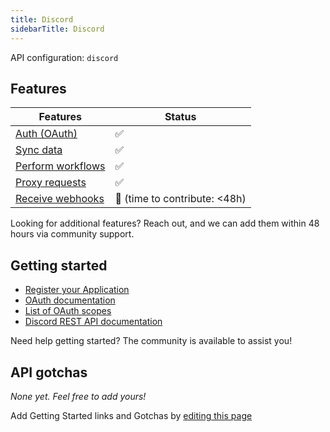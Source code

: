 ```yaml
---
title: Discord
sidebarTitle: Discord
---
```


API configuration: `discord`

## Features

| Features | Status |
| - | - |
| [Auth (OAuth)](https://terapi.gitbook.io/terapi-api-explorer/integrate/guides/authorize-an-api) | ✅ |
| [Sync data](https://terapi.gitbook.io/terapi-api-explorer/integrate/guides/sync-data-from-an-api) | ✅ |
| [Perform workflows](https://terapi.gitbook.io/terapi-api-explorer/integrate/guides/perform-workflows-with-an-api) | ✅ |
| [Proxy requests](https://terapi.gitbook.io/terapi-api-explorer/integrate/guides/proxy-requests-to-an-api) | ✅ |
| [Receive webhooks](https://terapi.gitbook.io/terapi-api-explorer/integrate/guides/receive-webhooks-from-an-api) | 🚫 (time to contribute: &lt;48h) |

Looking for additional features? Reach out, and we can add them within 48 hours via community support.

## Getting started

-   [Register your Application](https://discord.com/developers/applications)
-   [OAuth documentation](https://discord.com/developers/docs/topics/oauth2)
-   [List of OAuth scopes](https://discord.com/developers/docs/topics/oauth2#shared-resources-oauth2-scopes)
-   [Discord REST API documentation](https://discord.com/developers/docs/reference)

Need help getting started? The community is available to assist you!

## API gotchas

_None yet. Feel free to add yours!_

Add Getting Started links and Gotchas by [editing this page]()

